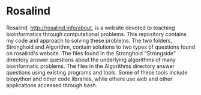 # Rosalind

Rosalind, http://rosalind.info/about, is a website devoted to teaching bioinformatics through computational problems. 
This repository contains my code and approach to solving these problems. The two folders, Stronghold and Algorithm, contain solutions to two types of questions found on rosalind's website. The files found in the Stronghold "Strongside" directory answer questions about the underlying algorithms of many bioinformatic problems. The files in the Algorithms directory answer questions using existing programs and tools. Some of these tools include biopython and other code libraries, while others use web and other applications accessed through bash.
